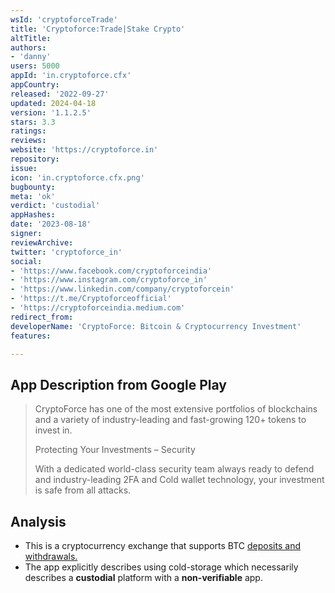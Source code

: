 ```yaml
---
wsId: 'cryptoforceTrade'
title: 'Cryptoforce:Trade|Stake Crypto'
altTitle: 
authors:
- 'danny'
users: 5000
appId: 'in.cryptoforce.cfx'
appCountry: 
released: '2022-09-27'
updated: 2024-04-18
version: '1.1.2.5'
stars: 3.3
ratings: 
reviews: 
website: 'https://cryptoforce.in'
repository: 
issue: 
icon: 'in.cryptoforce.cfx.png'
bugbounty: 
meta: 'ok'
verdict: 'custodial'
appHashes: 
date: '2023-08-18'
signer: 
reviewArchive: 
twitter: 'cryptoforce_in'
social:
- 'https://www.facebook.com/cryptoforceindia'
- 'https://www.instagram.com/cryptoforce_in'
- 'https://www.linkedin.com/company/cryptoforcein'
- 'https://t.me/Cryptoforceofficial'
- 'https://cryptoforceindia.medium.com'
redirect_from: 
developerName: 'CryptoForce: Bitcoin & Cryptocurrency Investment'
features: 

---
```


## App Description from Google Play

> CryptoForce has one of the most extensive portfolios of blockchains and a variety of industry-leading and fast-growing 120+ tokens to invest in.
>
> Protecting Your Investments – Security
>
> With a dedicated world-class security team always ready to defend and industry-leading 2FA and Cold wallet technology, your investment is safe from all attacks.

## Analysis 

- This is a cryptocurrency exchange that supports BTC [deposits and withdrawals.](https://cryptoforce.in/fee-schedule)
- The app explicitly describes using cold-storage which necessarily describes a **custodial** platform with a **non-verifiable** app.